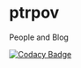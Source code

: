 # ptrpov
People and Blog

[![Codacy Badge](https://api.codacy.com/project/badge/Grade/d6ebe21e30b5416a9365665b2aaf7c54)](https://www.codacy.com/app/hgrpov/ptrpov?utm_source=github.com&amp;utm_medium=referral&amp;utm_content=ptrpov/ptrpov&amp;utm_campaign=Badge_Grade)
